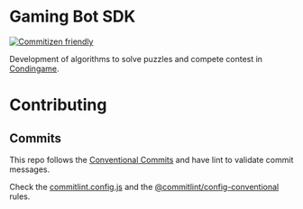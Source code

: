 # Gaming Bot SDK

[![Commitizen friendly](https://img.shields.io/badge/commitizen-friendly-brightgreen.svg)](http://commitizen.github.io/cz-cli/)

Development of algorithms to solve puzzles and compete contest in [Condingame](https://www.codingame.com/).

# Contributing

## Commits

This repo follows the [Conventional Commits](https://www.conventionalcommits.org/) and have lint to validate commit messages.

Check the [commitlint.config.js](./commitlint.config.js) and the [@commitlint/config-conventional](https://github.com/conventional-changelog/commitlint/tree/master/%40commitlint/config-conventional#commitlintconfig-conventional) rules.
